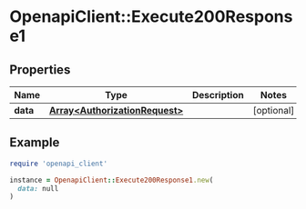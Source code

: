 # OpenapiClient::Execute200Response1

## Properties

| Name | Type | Description | Notes |
| ---- | ---- | ----------- | ----- |
| **data** | [**Array&lt;AuthorizationRequest&gt;**](AuthorizationRequest.md) |  | [optional] |

## Example

```ruby
require 'openapi_client'

instance = OpenapiClient::Execute200Response1.new(
  data: null
)
```

